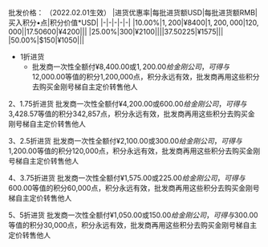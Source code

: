 批发价格：
（2022.02.01生效）
|进货优惠率|每批进货额USD|每批进货额RMB|买入积分•点|积分价值*USD|
|-|-|-|-|-|
|10.00%|$1,200|¥8400|1,200,000|120,000|
|17.50%|$600|¥4200|||
|25.00%|$300|¥2100|||
|37.50%|$225|¥1575|||
|50.00%|$150|¥1050|||






- 1折进货
  - 批发商一次性全额付¥8,400.00或$1,200.00给金刚公司，可得与$12,000.00等值的积分1,200,000点，积分永远有效，批发商再用这些积分去购买金刚号梯自主定价转售他人

2、1.75折进货
批发商一次性全额付¥4,200.00或$600.00给金刚公司，可得与$3,428.57等值的积分342,857点，积分永远有效，批发商再用这些积分去购买金刚号梯自主定价转售他人

3、2.5折进货
批发商一次性全额付¥2,100.00或$300.00给金刚公司，可得与$1,200.00等值的积分120,000点，积分永远有效，批发商再用这些积分去购买金刚号梯自主定价转售他人

4、3.75折进货
批发商一次性全额付¥1,575.00或$225.00给金刚公司，可得与$600.00等值的积分60,000点，积分永远有效，批发商再用这些积分去购买金刚号梯自主定价转售他人

5、5折进货
批发商一次性全额付¥1,050.00或$150.00给金刚公司，可得与$300.00等值的积分30,000点，积分永远有效，批发商再用这些积分去购买金刚号梯自主定价转售他人
